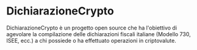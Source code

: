 # DichiarazioneCrypto
DichiarazioneCrypto è un progetto open source che ha l'obiettivo di agevolare la compilazione delle dichiarazioni fiscali italiane (Modello 730, ISEE, ecc.) a chi possiede o ha effettuato operazioni in criptovalute.

